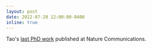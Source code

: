 ```yaml
---
layout: post
date: 2022-07-20 12:00:00-0400
inline: true
---
```


Tao's [last PhD work](https://doi.org/10.1038/s41467-022-31703-8) published at Nature Communications.
